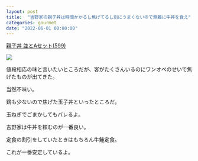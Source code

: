 ```yaml
---
layout: post
title:  "吉野家の親子丼は時間かかるし焦げてるし別にうまくないので無難に牛丼を食え"
categories: gourmet
date: "2022-06-01 00:00:00"
---
```


<u>親子丼 並とAセット(599)</u>
<div class="trim">
  <div class="trim__item">
    <a href="{{ site.url }}/assets/images/2022-06-01-report/15-11-25.png">
      <img class="one" src="{{ site.url }}/assets/thumbnail/2022-06-01-report/15-11-25.png">
    </a>
  </div>
</div>


値段相応の味と言いたいところだが、客がたくさんいるのにワンオペのせいで焦げたものが出てきた。

当然不味い。

鶏も少ないので焦げた玉子丼といったところだ。

玉ねぎでごまかしてもバレるよ。

吉野家は牛丼を頼むのが一番良い。

定食の割引をしていたときはもちろん牛鮭定食。

これが一番安定しているよ。

